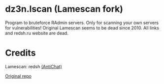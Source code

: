 # dz3n.lscan (Lamescan fork)

Program to bruteforce RAdmin servers. Only for scanning your own servers for vulnerabilities!
Original Lamescan seems to be dead since 2010. All links and redsh.ru website are dead.

# Credits

Lamescan: redsh [(AntiChat)](https://forum.antichat.ru/members/121094/) 

[Original repo](https://github.com/Vulnerability-scanner/lscan3_CLI_src)
